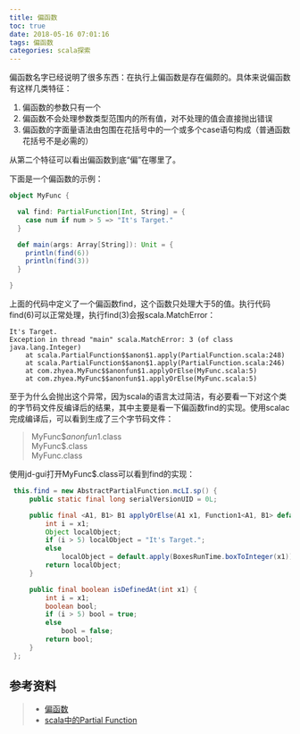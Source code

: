 ```yaml
---
title: 偏函数
toc: true
date: 2018-05-16 07:01:16
tags: 偏函数
categories: scala探索
---
```


偏函数名字已经说明了很多东西：在执行上偏函数是存在偏颇的。具体来说偏函数有这样几类特征：

1. 偏函数的参数只有一个
1. 偏函数不会处理参数类型范围内的所有值，对不处理的值会直接抛出错误
1. 偏函数的字面量语法由包围在花括号中的一个或多个case语句构成（普通函数花括号不是必需的）

从第二个特征可以看出偏函数到底“偏”在哪里了。

下面是一个偏函数的示例：

```scala
object MyFunc {

  val find: PartialFunction[Int, String] = {
    case num if num > 5 => "It's Target."
  }

  def main(args: Array[String]): Unit = {
    println(find(6))
    println(find(3))
  }

}
```

上面的代码中定义了一个偏函数find，这个函数只处理大于5的值。执行代码find(6)可以正常处理，执行find(3)会报scala.MatchError：

```text
It's Target.
Exception in thread "main" scala.MatchError: 3 (of class java.lang.Integer)
	at scala.PartialFunction$$anon$1.apply(PartialFunction.scala:248)
	at scala.PartialFunction$$anon$1.apply(PartialFunction.scala:246)
	at com.zhyea.MyFunc$$anonfun$1.applyOrElse(MyFunc.scala:5)
	at com.zhyea.MyFunc$$anonfun$1.applyOrElse(MyFunc.scala:5)
```

至于为什么会抛出这个异常，因为scala的语言太过简洁，有必要看一下对这个类的字节码文件反编译后的结果，其中主要是看一下偏函数find的实现。使用scalac完成编译后，可以看到生成了三个字节码文件：
> MyFunc$$anonfun$1.class  
> MyFunc$.class  
> MyFunc.class

使用jd-gui打开MyFunc$.class可以看到find的实现：
```java
 this.find = new AbstractPartialFunction.mcLI.sp() {
     public static final long serialVersionUID = 0L;

     public final <A1, B1> B1 applyOrElse(A1 x1, Function1<A1, B1> default) {
         int i = x1;
         Object localObject;
         if (i > 5) localObject = "It's Target.";
         else
             localObject = default.apply(BoxesRunTime.boxToInteger(x1));
         return localObject;
     }

     public final boolean isDefinedAt(int x1) {
         int i = x1;
         boolean bool;
         if (i > 5) bool = true;
         else
             bool = false;
         return bool;
     }
 };
```


## 参考资料

> - [偏函数](https://blog.csdn.net/yuanguangyu1221/article/details/71307664)
> - [scala中的Partial Function](https://zhuanlan.zhihu.com/p/20832218?refer=insight)